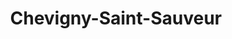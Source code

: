 ---
title: Chevigny-Saint-Sauveur
url: /chevigny-saint-sauveur/
latitude: 47.299
longitude: 5.135
---